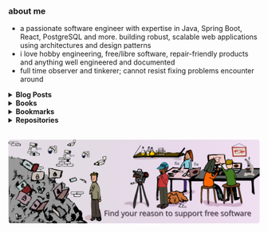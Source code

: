 ### about me
- a passionate software engineer with expertise in Java, Spring Boot, React, PostgreSQL and more. 
building robust, scalable web applications using architectures and design patterns
- i love hobby engineering, free/libre software, repair-friendly products and anything well engineered and documented
- full time observer and tinkerer; cannot resist fixing problems encounter around

<details>
<summary><strong>Blog Posts</strong></summary>

- [Domain Models](https://blog.kurttekin.com/2024/11/domain-models.html)
- [Dependency Injection](https://blog.kurttekin.com/2024/09/dependency-injection.html)
- [How To Secure Your Spring Application](http://blog.kurttekin.com/2024/08/how-to-secure-your-spring-application.html)
- [Event Sourcing Pattern](http://blog.kurttekin.com/2024/08/event-sourcing-pattern.html)
- [Immutability](http://blog.kurttekin.com/2024/08/immutability-in-software-design.html)
- [Onion Architecture](http://blog.kurttekin.com/2024/07/onion-architecture.html)
- [Design Patterns](http://blog.kurttekin.com/2024/06/design-patterns.html)

</details>

<details>
  <summary><strong>Books</strong></summary>
  
|  | Books |
| --- | --- |
| `X` | 📖 [Free Software, Free Society: Selected Essays of Richard M. Stallman]() |
| `X` | 📖 [Software Engineering - Ian Sommerville]() |
| `X` | 📖 [Design Patterns - Gang Of Four]() |
| `X` | 📖 [Clean Code: A Handbook of Agile Software Craftsmanship - Robert C. Martin]() |
| `X` | 📖 [Dive Into Design Patterns - Alexander Shvets]() |
| `X` | 📖 [Spring Microservices in Action - John Carnell, Illary Huaylupo Sánchez]() |
| `X` | 📖 [Spring Start Here Learn what you need and learn it well - Laurentiu Spilca]() | 
|     | 📖 [Patterns of Enterprise Application Architecture - Martin Fowler]() |
| `X` | 📖 [Domain-Driven Design - Eric Evans]() |
|     | 📖 [Test Driven Development - Kent Beck]() |
|     | 📖 [Algorithms - Robert Sedgewick]() |
| `X` | 📖 [A Common-Sense Guide to Data Structures and Algorithms - Jay Wengrow]() |
|     | 📖 [Grokking Algorithms - Aditya Bhargava]() |
|     | 📖 [The Pragmatic Programmer - David Thomas, Andrew Hunt]() |

</details>

<details>
<summary><strong>Bookmarks</strong></summary>
  
- [bigclivedotcom](https://www.youtube.com/@bigclivedotcom)
- [Technology Connections](https://www.youtube.com/@TechnologyConnections)
- [Computerphile](https://www.youtube.com/@Computerphile)
- [Low Level Learning](https://www.youtube.com/@LowLevelLearning)
- [David Bombal](https://www.youtube.com/@davidbombal)
- [fern](https://www.youtube.com/@fern-tv)

</details>

<details>
  <summary><strong>Repositories</strong></summary>

<a href="https://github.com/cankurttekin/job-application-tracker">
  <img align="center" src="https://github-readme-stats.vercel.app/api/pin/?username=cankurttekin&repo=job-application-tracker" /></a>
<a href="https://github.com/cankurttekin/design-patterns-in-java">
  <img align="center" src="https://github-readme-stats.vercel.app/api/pin/?username=cankurttekin&repo=design-patterns-in-java" /></a>
<a href="https://github.com/cankurttekin/mooc-fi-java-programming">
  <img align="center" src="https://github-readme-stats.vercel.app/api/pin/?username=cankurttekin&repo=mooc-fi-java-programming" /></a>
<a href="https://github.com/cankurttekin/tcdd-cli">
  <img align="center" src="https://github-readme-stats.vercel.app/api/pin/?username=cankurttekin&repo=tcdd-cli" /></a>
<a href="https://github.com/cankurttekin/PinIt-gnome-shell-extension">
  <img align="center" src="https://github-readme-stats.vercel.app/api/pin/?username=cankurttekin&repo=PinIt-gnome-shell-extension" /></a>
<a href="https://github.com/cankurttekin/WikiArt-Wallpaper-Gnome">
  <img align="center" src="https://github-readme-stats.vercel.app/api/pin/?username=cankurttekin&repo=WikiArt-Wallpaper-Gnome" /></a>
<a href="https://github.com/cankurttekin/Android-Debloat-Helper-GUI">
  <img align="center" src="https://github-readme-stats.vercel.app/api/pin/?username=cankurttekin&repo=Android-Debloat-Helper-GUI" /></a>
<a href="https://github.com/cankurttekin/ProductInventory">
  <img align="center" src="https://github-readme-stats.vercel.app/api/pin/?username=cankurttekin&repo=ProductInventory" /></a>
<a href="https://github.com/cankurttekin/ShoppingCart">
  <img align="center" src="https://github-readme-stats.vercel.app/api/pin/?username=cankurttekin&repo=ShoppingCart" /></a>
<a href="https://github.com/cankurttekin/onion-architecture">
  <img align="center" src="https://github-readme-stats.vercel.app/api/pin/?username=cankurttekin&repo=onion-architecture" /></a>
<a href="https://github.com/cankurttekin/bus-api-lcd-i2c">
  <img align="center" src="https://github-readme-stats.vercel.app/api/pin/?username=cankurttekin&repo=bus-api-lcd-i2c" /></a>
<a href="https://github.com/cankurttekin/spotify-song-recommender">
  <img align="center" src="https://github-readme-stats.vercel.app/api/pin/?username=cankurttekin&repo=spotify-song-recommender" /></a>
<a href="https://github.com/cankurttekin/snake-game-opengl-freeglut">
  <img align="center" src="https://github-readme-stats.vercel.app/api/pin/?username=cankurttekin&repo=snake-game-opengl-freeglut" /></a>
<a href="https://github.com/cankurttekin/greatest-common-divisor">
  <img align="center" src="https://github-readme-stats.vercel.app/api/pin/?username=cankurttekin&repo=greatest-common-divisor" /></a>

</details>
<br>

[![free software](banner.png)](http://u.fsf.org/16e)
